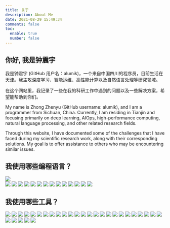 ```yaml
---
title: 关于
description: About Me
date: 2021-08-29 15:49:34
comments: false
toc:
  enable: true
  number: false
---
```


<style>
  .post-body img {
    display: inline;
    box-shadow: none;
    margin: 0 ;
  }

  .post-body a {
    border: 0;
  }
</style>

## 你好, 我是钟震宇

我是钟震宇 (GitHub 用户名：alumik)，一个来自中国四川的程序员，目前生活在天津。我主攻深度学习、智能运维、高性能计算以及自然语言处理等研究领域。

在这个网站里，我记录了一些在我的科研工作中遇到的问题以及一些解决方案，希望能帮助到你们。

My name is Zhong Zhenyu (GitHub username: alumik), and I am a programmer from Sichuan, China. Currently, I am residing in Tianjin and focusing primarily on deep learning, AIOps, high-performance computing, natural language processing, and other related research fields.

Through this website, I have documented some of the challenges that I have faced during my scientific research work, along with their corresponding solutions. My goal is to offer assistance to others who may be encountering similar issues.

## 我使用哪些编程语言？

<img src="https://github-readme-stats-git-masterrstaa-rickstaa.vercel.app/api/top-langs/?username=AlumiK&hide=Jupyter%20Notebook&layout=compact&locale=cn" />
</br>
<img src="https://img.shields.io/badge/-C-black?logo=c&logoColor=A8B9CC" />
<img src="https://img.shields.io/badge/-C++-00599C?logo=c%2B%2B&logoColor=white" />
<img src="https://img.shields.io/badge/-Java-007396?logo=OpenJDK&logoColor=white" />
<img src="https://img.shields.io/badge/-Python-3776AB?logo=Python&logoColor=white" />
<img src="https://img.shields.io/badge/-JavaScript-black?logo=javascript" />
<img src="https://img.shields.io/badge/-PHP-777BB4?logo=php&logoColor=white" />
<img src="https://img.shields.io/badge/-LaTeX-008080?logo=latex&logoColor=white" />
<img src="https://img.shields.io/badge/-HTML5-E34F26?logo=html5&logoColor=white" />
<img src="https://img.shields.io/badge/-CSS3-1572B6?logo=css3&logoColor=white" />
<img src="https://img.shields.io/badge/-MySQL-4479A1?logo=mysql&logoColor=white" />
<img src="https://img.shields.io/badge/-Powershell-5391FE?logo=powershell&logoColor=white" />
<img src="https://img.shields.io/badge/-GNU%20Bash-4EAA25?logo=gnu-bash&logoColor=white" />
<img src="https://img.shields.io/badge/-Markdown-000000?logo=markdown&logoColor=white" />
<img src="https://img.shields.io/badge/-JSON-000000?logo=json&logoColor=white" />

## 我使用哪些工具？

<img src="https://img.shields.io/badge/-Windows-0078D6?logo=windows&logoColor=white" />
<img src="https://img.shields.io/badge/-Linux-black?logo=linux" />
<img src="https://img.shields.io/badge/-Android-3DDC84?logo=android&logoColor=white" />
<img src="https://img.shields.io/badge/-Qt-41CD52?logo=qt&logoColor=white" />
<img src="https://img.shields.io/badge/-Unity-000000?logo=unity&logoColor=white" />
<img src="https://img.shields.io/badge/-Spring%20Framework-6DB33F?logo=spring&logoColor=white" />
<img src="https://img.shields.io/badge/-TensorFlow-FF6F00?logo=tensorflow&logoColor=white" />
<img src="https://img.shields.io/badge/-PyTorch-EE4C2C?logo=pytorch&logoColor=white" />
<img src="https://img.shields.io/badge/-Scikit--Learn-F7931E?logo=scikit-learn&logoColor=white" />
<img src="https://img.shields.io/badge/-Numpy-013243?logo=numpy&logoColor=white" />
<img src="https://img.shields.io/badge/-Pandas-150458?logo=pandas&logoColor=white" />
<img src="https://img.shields.io/badge/-Jupyter-F37626?logo=jupyter&logoColor=white" />
<img src="https://img.shields.io/badge/-Django-092E20?logo=django&logoColor=white" />
<img src="https://img.shields.io/badge/-WeChat-7BB32E?logo=wechat&logoColor=white" />
<img src="https://img.shields.io/badge/-React-black?logo=react&logoColor=61DAFB" />
<img src="https://img.shields.io/badge/-Vue%2Ejs-4FC08D?logo=vue%2Ejs&logoColor=white" />
<img src="https://img.shields.io/badge/-Node%2Ejs-339933?logo=node%2Ejs&logoColor=white" />
<img src="https://img.shields.io/badge/-Hexo-0E83CD?logo=hexo&logoColor=white" />
<img src="https://img.shields.io/badge/-Bootstrap-563D7C?logo=bootstrap&logoColor=white" />

<img src="https://img.shields.io/badge/-Docker-2496ED?logo=docker&logoColor=white" />
<img src="https://img.shields.io/badge/-CMake-064F8C?logo=cmake&logoColor=white" />
<img src="https://img.shields.io/badge/-Maven-C71A36?logo=apache-maven&logoColor=white" />
<img src="https://img.shields.io/badge/-Anaconda-42B029?logo=anaconda&logoColor=white" />
<img src="https://img.shields.io/badge/-Apache-D22128?logo=apache&logoColor=white" />
<img src="https://img.shields.io/badge/-Git-F05032?logo=git&logoColor=white" />
<img src="https://img.shields.io/badge/-GitHub-181717?logo=github&logoColor=white" />
<img src="https://img.shields.io/badge/-Visual%20Studio-5C2D91?logo=visual-studio&logoColor=white" />
<img src="https://img.shields.io/badge/-VS%20Code-007ACC?logo=visual-studio-code&logoColor=white" />
<img src="https://img.shields.io/badge/-JetBrains-000000?logo=jetbrains&logoColor=white" />
<img src="https://img.shields.io/badge/-VMware-607078?logo=vmware&logoColor=white" />
